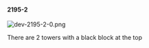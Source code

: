 #### 2195-2
![dev-2195-2-0.png](https://github.com/lil-lab/nlvr/raw/master/nlvr/dev/images/2/dev-2195-2-0.png "dev-2195-2-0.png")

There are 2 towers with a black block at the top